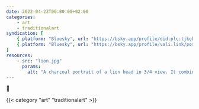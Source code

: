 ```yaml
---
date: 2022-04-22T00:00:00+02:00
categories:
    - art
    - traditionalart
syndication: [
    { platform: "Bluesky", url: "https://bsky.app/profile/did:plc:tjkokzqdnfzzlaxdjjzzzi5b/post/3k52spdkx232b", hidden: true },
    { platform: "Bluesky", url: "https://bsky.app/profile/vali.link/post/3k52spdkx232b" }
]
resources:
    - src: "lion.jpg"
      params:
        alt: "A charcoal portrait of a lion head in 3/4 view. It combines drawing with a stick of charcoal with the use of brushwork, which was used to apply powdered charcoal."
---
```

🦁

{{< category "art" "traditionalart" >}}
